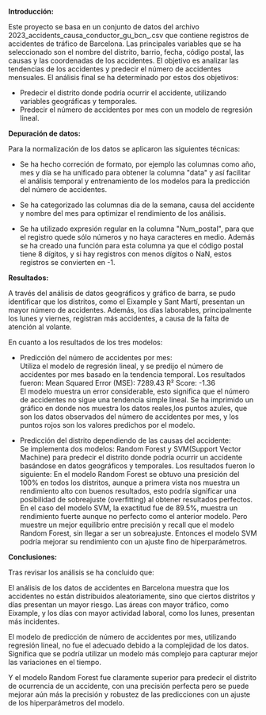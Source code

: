 **Introducción:**

Este proyecto se basa en un conjunto de datos del archivo 2023_accidents_causa_conductor_gu_bcn_.csv que contiene registros de accidentes de tráfico de Barcelona. Las principales variables que se ha seleccionado son el nombre del distrito, barrio, fecha, código postal, las causas y las coordenadas de los accidentes.
El objetivo es analizar las tendencias de los accidentes y predecir el número de accidentes mensuales. El análisis final se ha determinado por estos dos objetivos: 


*   Predecir el distrito donde podría ocurrir el accidente, utilizando variables geográficas y temporales.
*   Predecir el número de accidentes por mes con un modelo de regresión lineal.


**Depuración de datos:**

Para la normalización de los datos se aplicaron las siguientes técnicas:

*   Se ha hecho correción de formato, por ejemplo las columnas como año, mes y día se ha unificado para obtener la columna "data" y así facilitar el análisis temporal y entrenamiento de los modelos para la predicción del número de accidentes.

*   Se ha categorizado las columnas dia de la semana, causa del accidente y nombre del mes para optimizar el rendimiento de los análisis.

*   Se ha utilizado expresión regular en la columna "Num_postal", para que el registro quede sólo números y no haya caracteres en medio. Además se ha creado una función para esta columna ya que el código postal tiene 8 dígitos, y si hay registros con menos dígitos o NaN, estos registros se convierten en -1.

**Resultados:**

A través del análisis de datos geográficos y gráfico de barra, se pudo identificar que los distritos, como el Eixample y Sant Martí, presentan un mayor número de accidentes. Además, los días laborables, principalmente los lunes y viernes, registran más accidentes, a causa de la falta de atención al volante.

En cuanto a los resultados de los tres modelos:


*   Predicción del número de accidentes por mes:
<br>Utiliza el modelo de regresión lineal, y se predijo el número de accidentes por mes basado en la tendencia temporal. Los resultados fueron:
Mean Squared Error (MSE): 7289.43
R² Score: -1.36
<br>El modelo muestra un error considerable, esto significa que el número de accidentes no sigue una tendencia simple lineal. Se ha imprimido un gráfico en donde nos muestra los datos reales,los puntos azules, que son los datos observados del número de accidentes por mes, y los puntos rojos son los valores predichos por el modelo.


*   Predicción del distrito dependiendo de las causas del accidente:
<br>Se implementa dos modelos: Random Forest y SVM(Support Vector Machine) para predecir el distrito donde podría ocurrir un accidente basándose en datos geográficos y temporales. Los resultados fueron lo siguiente:
En el modelo Random Forest se obtuvo una presición del 100% en todos los distritos, aunque a primera vista nos muestra un rendimiento alto con buenos resultados, esto podría significar una posibilidad de sobreajuste (overfitting) al obtener resultados perfectos.
En el caso del modelo SVM, la exactitud fue de 89.5%, muestra un rendimiento fuerte aunque no perfecto como el anterior modelo. Pero muestre un mejor equilibrio entre precisión y recall que el modelo Random Forest, sin llegar a ser un sobreajuste. Entonces el modelo SVM podría mejorar su rendimiento con un ajuste fino de hiperparámetros.

**Conclusiones:**

Tras revisar los análisis se ha concluido que:

El análisis de los datos de accidentes en Barcelona muestra que los accidentes no están distribuidos aleatoriamente, sino que ciertos distritos y días presentan un mayor riesgo. Las áreas con mayor tráfico, como Eixample, y los días con mayor actividad laboral, como los lunes, presentan más incidentes.

El modelo de predicción de número de accidentes por mes, utilizando regresión lineal, no fue el adecuado debido a la complejidad de los datos. Significa que se podría utilizar un modelo más complejo para capturar mejor las variaciones en el tiempo.

Y el modelo Random Forest fue claramente superior para predecir el distrito de ocurrencia de un accidente, con una precisión perfecta pero se puede mejorar aún más la precisión y robustez de las predicciones con un ajuste de los hiperparámetros del modelo.
